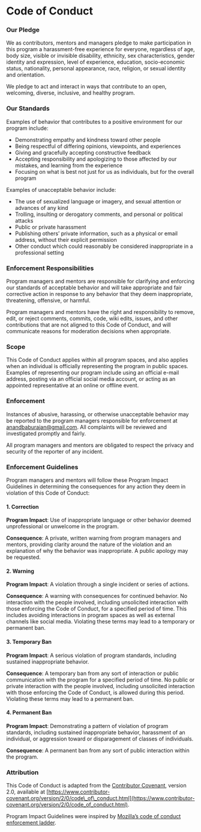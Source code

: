 # Code of Conduct

### Our Pledge <a id="our-pledge"></a>

We as contributors, mentors and managers pledge to make participation in this program a harassment-free experience for everyone, regardless of age, body size, visible or invisible disability, ethnicity, sex characteristics, gender identity and expression, level of experience, education, socio-economic status, nationality, personal appearance, race, religion, or sexual identity and orientation.

We pledge to act and interact in ways that contribute to an open, welcoming, diverse, inclusive, and healthy program.

### Our Standards <a id="our-standards"></a>

Examples of behavior that contributes to a positive environment for our program include:

* Demonstrating empathy and kindness toward other people
* Being respectful of differing opinions, viewpoints, and experiences
* Giving and gracefully accepting constructive feedback
* Accepting responsibility and apologizing to those affected by our mistakes, and learning from the experience
* Focusing on what is best not just for us as individuals, but for the overall program

Examples of unacceptable behavior include:

* The use of sexualized language or imagery, and sexual attention or advances of any kind
* Trolling, insulting or derogatory comments, and personal or political attacks
* Public or private harassment
* Publishing others’ private information, such as a physical or email address, without their explicit permission
* Other conduct which could reasonably be considered inappropriate in a professional setting

### Enforcement Responsibilities <a id="enforcement-responsibilities"></a>

Program managers and mentors are responsible for clarifying and enforcing our standards of acceptable behavior and will take appropriate and fair corrective action in response to any behavior that they deem inappropriate, threatening, offensive, or harmful.

Program managers and mentors have the right and responsibility to remove, edit, or reject comments, commits, code, wiki edits, issues, and other contributions that are not aligned to this Code of Conduct, and will communicate reasons for moderation decisions when appropriate.

### Scope <a id="scope"></a>

This Code of Conduct applies within all program spaces, and also applies when an individual is officially representing the program in public spaces. Examples of representing our program include using an official e-mail address, posting via an official social media account, or acting as an appointed representative at an online or offline event.

### Enforcement <a id="enforcement"></a>

Instances of abusive, harassing, or otherwise unacceptable behavior may be reported to the program managers responsible for enforcement at [anandbaburajan@gmail.com](mailto:anandbaburajan@gmail.com). All complaints will be reviewed and investigated promptly and fairly.

All program managers and mentors are obligated to respect the privacy and security of the reporter of any incident.

### Enforcement Guidelines <a id="enforcement-guidelines"></a>

Program managers and mentors will follow these Program Impact Guidelines in determining the consequences for any action they deem in violation of this Code of Conduct:

#### 1. Correction <a id="1-correction"></a>

**Program Impact**: Use of inappropriate language or other behavior deemed unprofessional or unwelcome in the program.

**Consequence**: A private, written warning from program managers and mentors, providing clarity around the nature of the violation and an explanation of why the behavior was inappropriate. A public apology may be requested.

#### 2. Warning <a id="2-warning"></a>

**Program Impact**: A violation through a single incident or series of actions.

**Consequence**: A warning with consequences for continued behavior. No interaction with the people involved, including unsolicited interaction with those enforcing the Code of Conduct, for a specified period of time. This includes avoiding interactions in program spaces as well as external channels like social media. Violating these terms may lead to a temporary or permanent ban.

#### 3. Temporary Ban <a id="3-temporary-ban"></a>

**Program Impact**: A serious violation of program standards, including sustained inappropriate behavior.

**Consequence**: A temporary ban from any sort of interaction or public communication with the program for a specified period of time. No public or private interaction with the people involved, including unsolicited interaction with those enforcing the Code of Conduct, is allowed during this period. Violating these terms may lead to a permanent ban.

#### 4. Permanent Ban <a id="4-permanent-ban"></a>

**Program Impact**: Demonstrating a pattern of violation of program standards, including sustained inappropriate behavior, harassment of an individual, or aggression toward or disparagement of classes of individuals.

**Consequence**: A permanent ban from any sort of public interaction within the program.

### Attribution <a id="attribution"></a>

This Code of Conduct is adapted from the [Contributor Covenant](https://www.contributor-covenant.org/), version 2.0, available at [https://www.contributor-covenant.org/version/2/0/code\_of\_conduct.html](https://www.contributor-covenant.org/version/2/0/code_of_conduct.html).

Program Impact Guidelines were inspired by [Mozilla’s code of conduct enforcement ladder](https://github.com/mozilla/diversity).

